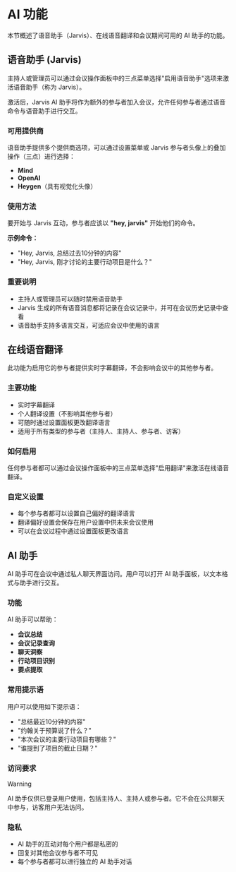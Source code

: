 # AI 功能

本节概述了语音助手（Jarvis）、在线语音翻译和会议期间可用的 AI 助手的功能。

## 语音助手 (Jarvis)

主持人或管理员可以通过会议操作面板中的三点菜单选择"启用语音助手"选项来激活语音助手（称为 Jarvis）。

激活后，Jarvis AI 助手将作为额外的参与者加入会议，允许任何参与者通过语音命令与语音助手进行交互。

### 可用提供商

语音助手提供多个提供商选项，可以通过设置菜单或 Jarvis 参与者头像上的叠加操作（三点）进行选择：

- **Mind**
- **OpenAI**
- **Heygen**（具有视觉化头像）

### 使用方法

要开始与 Jarvis 互动，参与者应该以 **"hey, jarvis"** 开始他们的命令。

**示例命令：**

- "Hey, Jarvis, 总结过去10分钟的内容"
- "Hey, Jarvis, 刚才讨论的主要行动项目是什么？"

### 重要说明

- 主持人或管理员可以随时禁用语音助手
- Jarvis 生成的所有语音消息都将记录在会议记录中，并可在会议历史记录中查看
- 语音助手支持多语言交互，可适应会议中使用的语言

## 在线语音翻译

此功能为启用它的参与者提供实时字幕翻译，不会影响会议中的其他参与者。

### 主要功能

- 实时字幕翻译
- 个人翻译设置（不影响其他参与者）
- 可随时通过设置面板更改翻译语言
- 适用于所有类型的参与者（主持人、主持人、参与者、访客）

### 如何启用

任何参与者都可以通过会议操作面板中的三点菜单选择"启用翻译"来激活在线语音翻译。

### 自定义设置

- 每个参与者都可以设置自己偏好的翻译语言
- 翻译偏好设置会保存在用户设置中供未来会议使用
- 可以在会议过程中通过设置面板更改语言

## AI 助手

AI 助手可在会议中通过私人聊天界面访问。用户可以打开 AI 助手面板，以文本格式与助手进行交互。

### 功能

AI 助手可以帮助：

- **会议总结**
- **会议记录查询**
- **聊天洞察**
- **行动项目识别**
- **要点提取**

### 常用提示语

用户可以使用如下提示语：

- "总结最近10分钟的内容"
- "约翰关于预算说了什么？"
- "本次会议的主要行动项目有哪些？"
- "谁提到了项目的截止日期？"

### 访问要求

> [!WARNING]
> AI 助手仅供已登录用户使用，包括主持人、主持人或参与者。它不会在公共聊天中参与，访客用户无法访问。

### 隐私

- AI 助手的互动对每个用户都是私密的
- 回复对其他会议参与者不可见
- 每个参与者都可以进行独立的 AI 助手对话
